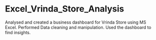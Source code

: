# Excel_Vrinda_Store_Analysis

Analysed and created a business dashboard for Vrinda Store using MS Excel.
Performed Data cleaning and manipulation.
Used the dashboard to find insights.

